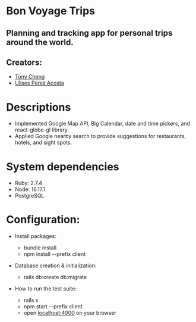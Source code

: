 # Bon Voyage Trips

## Planning and tracking app for personal trips around the world.

## Creators:

- [Tony Cheng](https://github.com/TLCheng11)
- [Ulises Perez Acosta](https://github.com/uperezac)

# Descriptions

- Implemented Google Map API, Big Calendar, date and time pickers, and react-globe-gl library.
- Applied Google nearby search to provide suggestions for restaurants, hotels, and sight spots.

# System dependencies

- Ruby: 2.7.4
- Node: 16.17.1
- PostgreSQL

# Configuration:

- Install packages:

  - bundle install
  - npm install --prefix client

- Database creation & initialization:

  - rails db:create db:migrate

- How to run the test suite:
  - rails s
  - npm start --prefix client
  - open [localhost:4000](http://localhost:4000/) on your browser
